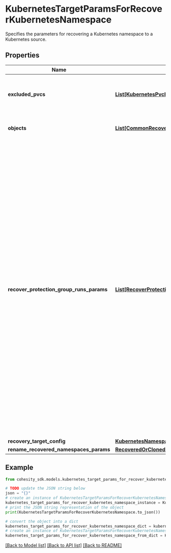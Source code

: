 # KubernetesTargetParamsForRecoverKubernetesNamespace

Specifies the parameters for recovering a Kubernetes namespace to a Kubernetes source.

## Properties

Name | Type | Description | Notes
------------ | ------------- | ------------- | -------------
**excluded_pvcs** | [**List[KubernetesPvcInfo]**](KubernetesPvcInfo.md) | Specifies the list of pvc to be excluded from recovery. | [optional] 
**objects** | [**List[CommonRecoverObjectSnapshotParams]**](CommonRecoverObjectSnapshotParams.md) | Specifies the objects to be recovered. | [optional] 
**recover_protection_group_runs_params** | [**List[RecoverProtectionGroupRunParams]**](RecoverProtectionGroupRunParams.md) | Specifies the Protection Group Runs params to recover. All the VM&#39;s that are successfully backed up by specified Runs will be recovered. This can be specified along with individual snapshots of VMs. User has to make sure that specified Object snapshots and Protection Group Runs should not have any intersection. For example, user cannot specify multiple Runs which has same Object or an Object snapshot and a Run which has same Object&#39;s snapshot. | [optional] 
**recovery_target_config** | [**KubernetesNamespaceRecoveryTargetConfig**](KubernetesNamespaceRecoveryTargetConfig.md) |  | 
**rename_recovered_namespaces_params** | [**RecoveredOrClonedVmsRenameConfig**](RecoveredOrClonedVmsRenameConfig.md) |  | [optional] 

## Example

```python
from cohesity_sdk.models.kubernetes_target_params_for_recover_kubernetes_namespace import KubernetesTargetParamsForRecoverKubernetesNamespace

# TODO update the JSON string below
json = "{}"
# create an instance of KubernetesTargetParamsForRecoverKubernetesNamespace from a JSON string
kubernetes_target_params_for_recover_kubernetes_namespace_instance = KubernetesTargetParamsForRecoverKubernetesNamespace.from_json(json)
# print the JSON string representation of the object
print(KubernetesTargetParamsForRecoverKubernetesNamespace.to_json())

# convert the object into a dict
kubernetes_target_params_for_recover_kubernetes_namespace_dict = kubernetes_target_params_for_recover_kubernetes_namespace_instance.to_dict()
# create an instance of KubernetesTargetParamsForRecoverKubernetesNamespace from a dict
kubernetes_target_params_for_recover_kubernetes_namespace_from_dict = KubernetesTargetParamsForRecoverKubernetesNamespace.from_dict(kubernetes_target_params_for_recover_kubernetes_namespace_dict)
```
[[Back to Model list]](../README.md#documentation-for-models) [[Back to API list]](../README.md#documentation-for-api-endpoints) [[Back to README]](../README.md)


